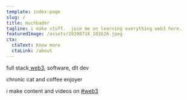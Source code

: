 ```yaml
---
template: index-page
slug: /
title: muchbader
tagline: i make stuff.  join me on learning everything web3 here.
featuredImage: /assets/20200718_102626.jpeg
cta:
  ctaText: Know more
  ctaLink: /about
---
```

full stack[ web3](https://twitter.com/search?q=%23web3&src=hashtag_click), software, dlt dev 

chronic cat and coffee enjoyer 

i make content and videos on [\#web3](https://twitter.com/search?q=%23web3&src=hashtag_click)